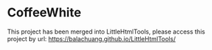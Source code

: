 # CoffeeWhite
This project has been merged into LittleHtmlTools, please access this project by url: https://balachuang.github.io/LittleHtmlTools/

